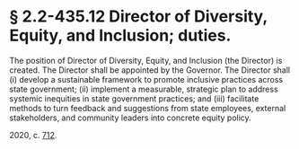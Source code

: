 # § 2.2-435.12 Director of Diversity, Equity, and Inclusion; duties.

<p>The position of Director of Diversity, Equity, and Inclusion (the Director) is created. The Director shall be appointed by the Governor. The Director shall (i) develop a sustainable framework to promote inclusive practices across state government; (ii) implement a measurable, strategic plan to address systemic inequities in state government practices; and (iii) facilitate methods to turn feedback and suggestions from state employees, external stakeholders, and community leaders into concrete equity policy.</p><p>2020, c. <a href='http://lis.virginia.gov/cgi-bin/legp604.exe?201+ful+CHAP0712'>712</a>.</p>